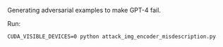 Generating adversarial examples to make GPT-4 fail.

Run: 
```
CUDA_VISIBLE_DEVICES=0 python attack_img_encoder_misdescription.py
```